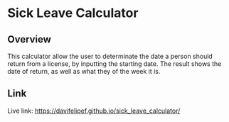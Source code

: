 # Sick Leave Calculator

## Overview
This calculator allow the user to determinate the date a person should return from a license, by inputting the starting date. The result shows the date of return, as well as what they of the week it is.

## Link
Live link: https://davifelipef.github.io/sick_leave_calculator/
